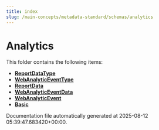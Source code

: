 ```yaml
---
title: index
slug: /main-concepts/metadata-standard/schemas/analytics
---
```


# Analytics

This folder contains the following items:

- [**ReportDataType**](/main-concepts/metadata-standard/schemas/analytics/reportdatatype)
- [**WebAnalyticEventType**](/main-concepts/metadata-standard/schemas/analytics/webanalyticeventtype)
- [**ReportData**](/main-concepts/metadata-standard/schemas/analytics/reportdata)
- [**WebAnalyticEventData**](/main-concepts/metadata-standard/schemas/analytics/webanalyticeventdata)
- [**WebAnalyticEvent**](/main-concepts/metadata-standard/schemas/analytics/webanalyticevent)
- [**Basic**](/main-concepts/metadata-standard/schemas/analytics/basic)


Documentation file automatically generated at 2025-08-12 05:39:47.683420+00:00.
